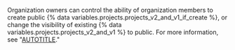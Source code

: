 Organization owners can control the ability of organization members to create public {% data variables.projects.projects_v2_and_v1_if_create %}, or change the visibility of existing {% data variables.projects.projects_v2_and_v1 %} to public. For more information, see "[AUTOTITLE](/organizations/managing-organization-settings/allowing-project-visibility-changes-in-your-organization)."
